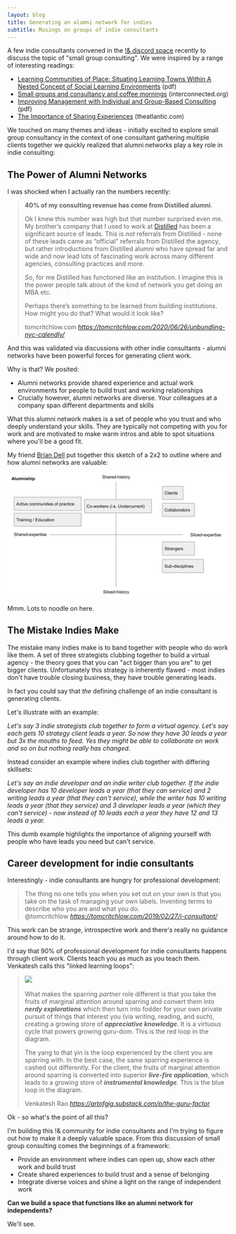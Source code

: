```yaml
---
layout: blog
title: Generating an alumni network for indies
subtitle: Musings on groups of indie consultants
---
```


A few indie consultants convened in the [!& discord space](/!&/) recently to discuss the topic of "small group consulting". We were inspired by a range of interesting readings:

- [Learning Communities of Place: Situating Learning Towns Within A Nested Concept of Social Learning Environments](https://www.dropbox.com/s/w3z4fxvo37s7crc/Learning%20Communities%20of%20Place.doc?dl=0) (pdf)
- [Small groups and consultancy and coffee mornings](http://interconnected.org/home/2015/10/07/small_groups_and_consultancy) (interconnected.org)
- [Improving Management with Individual and Group-Based Consulting](http://documents1.worldbank.org/curated/en/166671557929384690/pdf/Improving-Management-with-Individual-and-Group-Based-Consulting-Results-from-a-Randomized-Experiment-in-Colombia.pdf) (pdf)
- [The Importance of Sharing Experiences](https://www.theatlantic.com/health/archive/2014/10/the-importance-of-sharing-experiences/381493/) (theatlantic.com)

We touched on many themes and ideas - initially excited to explore small group consultancy in the context of one consultant gathering multiple clients together we quickly realized that alumni networks play a key role in indie consulting:

## The Power of Alumni Networks

I was shocked when I actually ran the numbers recently:

<blockquote class="quoteback" darkmode="" data-title="Can Calendly Unbundle NYC?" data-author="tomcritchlow.com" cite="https://tomcritchlow.com/2020/06/26/unbundling-nyc-calendly/">
<p><strong>40% of my consulting revenue has come from Distilled alumni</strong><span>.</span><br></p>

<p>Ok I knew this number was high but that number surprised even me. My brother’s company that I used to work at <a href="https://www.distilled.net/" target="_blank" rel="noopener">Distilled</a>&nbsp;has been a significant source of leads. This is <em>not</em> referrals from Distilled - none of these leads came as “official” referrals from Distilled the agency, but rather introductions from Distilled alumni who have spread far and wide and now lead lots of fascinating work across many different agencies, consulting practices and more.</p>

<p>So, for me Distilled has functioned like an institution. I imagine this is the power people talk about of the kind of network you get doing an MBA etc.</p>

<p>Perhaps there’s something to be learned from building institutions. How might you do that? What would it look like?</p>
<footer>tomcritchlow.com<cite> <a href="https://tomcritchlow.com/2020/06/26/unbundling-nyc-calendly/">https://tomcritchlow.com/2020/06/26/unbundling-nyc-calendly/</a></cite></footer>
</blockquote><script note="" src="https://cdn.jsdelivr.net/gh/Blogger-Peer-Review/quotebacks@1/quoteback.js"></script>

And this was validated via discussions with other indie consultants - alumni networks have been powerful forces for generating client work.

Why is that? We posited:

- Alumni networks provide shared experience and actual work environments for people to build trust and working relationships
- Crucially however, alumni networks are diverse. Your colleagues at a company span different departments and skills

What this alumni network makes is a set of people who you trust and who deeply understand your skills. They are typically not competing with you for work and are motivated to make warm intros and able to spot situations where you'll be a good fit.

My friend [Brian Dell](https://twitter.com/itsbdell) put together this sketch of a 2x2 to outline where and how alumni networks are valuable:

![](/images/alumni-matrix.svg)

Mmm. Lots to noodle on here.

## The Mistake Indies Make

The mistake many indies make is to band together with people who do work like them. A set of three strategists clubbing together to build a virtual agency - the theory goes that you can "act bigger than you are" to get bigger clients. Unfortunately this strategy is inherently flawed - most indies don't have trouble closing business, they have trouble generating leads.

In fact you could say that *the* defining challenge of an indie consultant is generating clients.

Let's illustrate with an example:

*Let's say 3 indie strategists club together to form a virtual agency. Let's say each gets 10 strategy client leads a year. So now they have 30 leads a year but 3x the mouths to feed. Yes they might be able to collaborate on work and so on but nothing really has changed*.

Instead consider an example where indies club together with differing skillsets:

*Let's say an indie developer and an indie writer club together. If the indie developer has 10 developer leads a year (that they can service) and 2 writing leads a year (that they can't service), while the writer has 10 writing leads a year (that they service) and 3 developer leads a year (which they can't service) - now instead of 10 leads each a year they have 12 and 13 leads a year.*

This dumb example highlights the importance of aligning yourself with people who have leads you need but can't service.

## Career development for indie consultants

Interestingly - indie consultants are hungry for professional development:

<blockquote class="quoteback" darkmode="" data-title="I%2C%20consultant%3F" data-author="@tomcritchlow" cite="https://tomcritchlow.com/2019/02/27/i-consultant/">
The thing no one tells you when you set out on your own is that you take on the task of managing your own labels. Inventing terms to describe who you are and what you do.
<footer>@tomcritchlow <cite><a href="https://tomcritchlow.com/2019/02/27/i-consultant/">https://tomcritchlow.com/2019/02/27/i-consultant/</a></cite></footer>
</blockquote>
<script note="" src="https://cdn.jsdelivr.net/gh/Blogger-Peer-Review/quotebacks@1/quoteback.js"></script>

This work can be strange, introspective work and there's really no guidance around how to do it.

I'd say that 90% of professional development for indie consultants happens through client work. Clients teach you as much as you teach them. Venkatesh calls this "linked learning loops":

<blockquote class="quoteback" darkmode="" data-title="The Guru Factor" data-author="Venkatesh Rao" cite="https://artofgig.substack.com/p/the-guru-factor">
<img src="https://cdn.substack.com/image/fetch/w_1456,c_limit,f_auto,q_auto:good,fl_progressive:steep/https%3A%2F%2Fbucketeer-e05bbc84-baa3-437e-9518-adb32be77984.s3.amazonaws.com%2Fpublic%2Fimages%2F4319079f-31e2-417d-9315-ba6d836d41ed_1320x956.png" />
<p>What makes the sparring <em>partner </em>role different is that you take the fruits of marginal attention around sparring and convert them into <em><strong>nerdy explorations</strong> </em>which then turn into fodder for your own private pursuit of things that interest you (via writing, reading, and such), creating a growing store of <em><strong>appreciative knowledge</strong></em>. It is a virtuous cycle that powers growing guru-dom. This is the red loop in the diagram.</p><p>The yang to that yin is the loop experienced by the client you are sparring with. In the best case, the same sparring experience is cashed out differently. For the client, the fruits of marginal attention around sparring is converted into superior <em><strong>live-fire application</strong></em>, which leads to a growing store of <em><strong>instrumental knowledge</strong>.</em> This is the blue loop in the diagram.</p>
<footer>Venkatesh Rao<cite> <a href="https://artofgig.substack.com/p/the-guru-factor">https://artofgig.substack.com/p/the-guru-factor</a></cite></footer>
</blockquote><script note="" src="https://cdn.jsdelivr.net/gh/Blogger-Peer-Review/quotebacks@1/quoteback.js"></script>

Ok - so what's the point of all this?

I'm building this !& community for indie consultants and I'm trying to figure out how to make it a deeply valuable space. From this discussion of small group consulting comes the beginnings of a framework:

- Provide an environment where indies can open up, show each other work and build trust 
- Create shared experiences to build trust and a sense of belonging
- Integrate diverse voices and shine a light on the range of independent work

**Can we build a space that functions like an alumni network for independents?**

We'll see.


